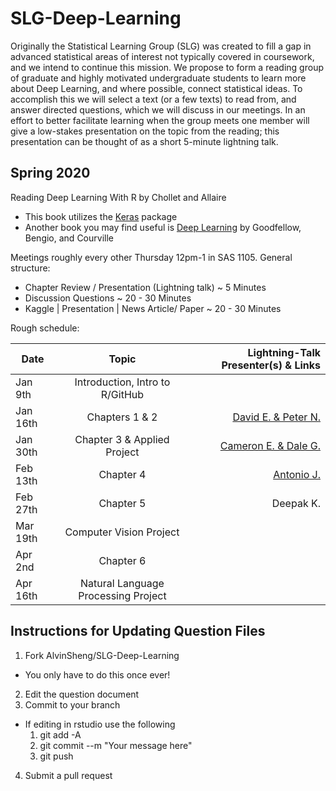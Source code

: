 # SLG-Deep-Learning

Originally the Statistical Learning Group (SLG) was created to fill a gap in advanced statistical areas of interest not typically covered in coursework, and we intend to continue this mission. We propose to form a reading group of graduate and highly motivated undergraduate students to learn more about Deep Learning, and where possible, connect statistical ideas. To accomplish this we will select a text (or a few texts) to read from, and answer directed questions, which we will discuss in our meetings. In an effort to better facilitate learning when the group meets one member will give a low-stakes presentation on the topic from the reading; this presentation can be thought of as a short 5-minute lightning talk. 


## Spring 2020  

Reading Deep Learning With R by Chollet and Allaire
- This book utilizes the [Keras](https://keras.rstudio.com/index.html) package
- Another book you may find useful is [Deep Learning](https://www.deeplearningbook.org/) by Goodfellow, Bengio, and Courville

Meetings roughly every other Thursday 12pm-1 in SAS 1105.  General structure:  

- Chapter Review / Presentation (Lightning talk) ~ 5 Minutes  
- Discussion Questions ~ 20 - 30 Minutes  
- Kaggle | Presentation | News Article/ Paper ~ 20 - 30 Minutes  

Rough schedule:  

| Date      | Topic                                 | Lightning-Talk Presenter(s) & Links |
| ----------|:-------------------------------------:| ----------------------------:|
| Jan 9th   | Introduction, Intro to R/GitHub       |                              |
| Jan 16th  | Chapters 1 & 2                        | [David E.   & Peter N.](https://www.youtube.com/watch?v=VAUMDCbL_9M&feature=share)        |
| Jan 30th  | Chapter 3 & Applied Project           | [Cameron E. & Dale G.](https://github.com/AlvinSheng/SLG-Deep-Learning/tree/master/Ch3/presentation_material)         |
| Feb 13th  | Chapter 4                             | [Antonio J.](https://github.com/AlvinSheng/SLG-Deep-Learning/blob/master/Ch4/SLG-Deep_Learning-FOML.pdf)      |
| Feb 27th  | Chapter 5                             | Deepak K.                    |
| Mar 19th  | Computer Vision Project               | 
| Apr 2nd   | Chapter 6                             |        |
| Apr 16th  | Natural Language Processing Project   |                  

## Instructions for Updating Question Files
1. Fork AlvinSheng/SLG-Deep-Learning
  + You only have to do this once ever!
2. Edit the question document
3. Commit to your branch 
  + If editing in rstudio use the following
    1. git add -A
    2. git commit --m "Your message here"
    3. git push
4. Submit a pull request
